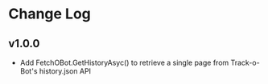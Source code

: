 # Change Log

## v1.0.0
* Add FetchOBot.GetHistoryAsyc() to retrieve a single page from Track-o-Bot's history.json API

